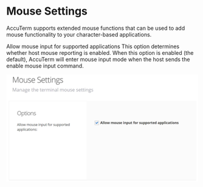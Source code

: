 # Mouse Settings

<PageHeader />

AccuTerm supports extended mouse functions that can be used to add mouse functionality to your character-based applications.

Allow mouse input for supported applications This option determines whether host mouse reporting is enabled. When this option is enabled (the default), AccuTerm will enter mouse input mode when the host sends the enable mouse input command.



![accuterm-8-mouse-settings: 1565909687318-1565909687318](./1565909687318-1565909687318.png)
  
<PageFooter />
